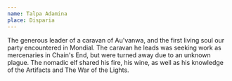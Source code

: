 ```yaml
---
name: Talpa Adamina
place: Disparia
---
```

The generous leader of a caravan of Au'vanwa, and the first living soul our party encountered in Mondial. The caravan he leads was seeking work as mercenaries in Chain's End, but were turned away due to an unknown plague. The nomadic elf shared his fire, his wine, as well as his knowledge of the Artifacts and The War of the Lights.